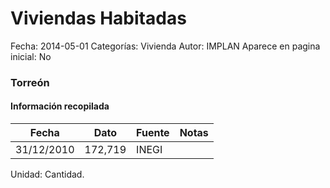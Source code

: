 Viviendas Habitadas
=====

Fecha: 2014-05-01
Categorías: Vivienda
Autor: IMPLAN
Aparece en pagina inicial: No

### Torreón

<!-- break -->

#### Información recopilada

<table class="table table-hover table-bordered matriz">
  <thead>
    <tr><th>Fecha</th><th>Dato</th><th>Fuente</th><th>Notas</th></tr>
  </thead>
  <tbody>
    <tr><td class="centrado">31/12/2010</td><td class="derecha">172,719</td><td>INEGI</td><td></td></tr>
  </tbody>
</table>

Unidad: Cantidad.
